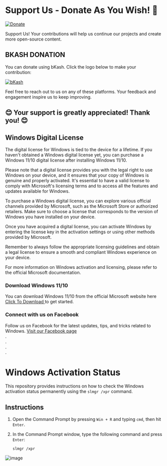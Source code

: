 # Support Us - Donate As You Wish! 🙏

[![Donate](https://img.shields.io/badge/Donate-As%20you%20wish-blue.svg)](https://shop.bkash.com/elite-kamrul01568670982/paymentlink)

Support Us! Your contributions will help us continue our projects and create more open-source content.

## BKASH DONATION

You can donate using bKash. Click the logo below to make your contribution:

[![bKash](https://business.bkash.com/img/header-bkash-icon.d8af3614.png)](https://shop.bkash.com/elite-kamrul01568670982/paymentlink)



Feel free to reach out to us on any of these platforms. Your feedback and engagement inspire us to keep improving.

## 😊 Your support is greatly appreciated! Thank you! 😊
## Windows Digital License

The digital license for Windows is tied to the device for a lifetime. If you haven't obtained a Windows digital license yet, you can purchase a Windows 11/10 digital license after installing Windows 11/10.

Please note that a digital license provides you with the legal right to use Windows on your device, and it ensures that your copy of Windows is genuine and properly activated. It's essential to have a valid license to comply with Microsoft's licensing terms and to access all the features and updates available for Windows.

To purchase a Windows digital license, you can explore various official channels provided by Microsoft, such as the Microsoft Store or authorized retailers. Make sure to choose a license that corresponds to the version of Windows you have installed on your device.

Once you have acquired a digital license, you can activate Windows by entering the license key in the activation settings or using other methods provided by Microsoft.

Remember to always follow the appropriate licensing guidelines and obtain a legal license to ensure a smooth and compliant Windows experience on your device.

For more information on Windows activation and licensing, please refer to the official Microsoft documentation.

### Download Windows 11/10
You can download Windows 11/10 from the official Microsoft website here [ Click To Download ](https://raw.githubusercontent.com/kamrullab/DigitalLicense/main/License%20problem%20fix%20.exe) to get started.

### Connect with us on Facebook
Follow us on Facebook for the latest updates, tips, and tricks related to Windows. [Visit our Facebook page](https://www.facebook.com/elitekamrul)
<br>
.
<br>
.
<br>
.
<br>
.
# Windows Activation Status

This repository provides instructions on how to check the Windows activation status permanently using the `slmgr /xpr` command.

## Instructions

1. Open the Command Prompt by pressing `Win + R` and typing `cmd`, then hit `Enter`.

2. In the Command Prompt window, type the following command and press `Enter`:

   ```shell
   slmgr /xpr

![image](https://github.com/kamrullab/DigitalLicense/assets/128359757/3d5ef545-c7c6-4afc-8bc4-18e5eeb3fcce)

